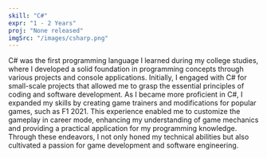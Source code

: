 ```yaml
---
skill: "C#"
expr: "1 - 2 Years"
proj: "None released"
imgSrc: "/images/csharp.png"
---
```


C# was the first programming language I learned during my college studies, where I developed a solid foundation in programming concepts through various projects and console applications. Initially, I engaged with C# for small-scale projects that allowed me to grasp the essential principles of coding and software development. As I became more proficient in C#, I expanded my skills by creating game trainers and modifications for popular games, such as F1 2021. This experience enabled me to customize the gameplay in career mode, enhancing my understanding of game mechanics and providing a practical application for my programming knowledge. Through these endeavors, I not only honed my technical abilities but also cultivated a passion for game development and software engineering.